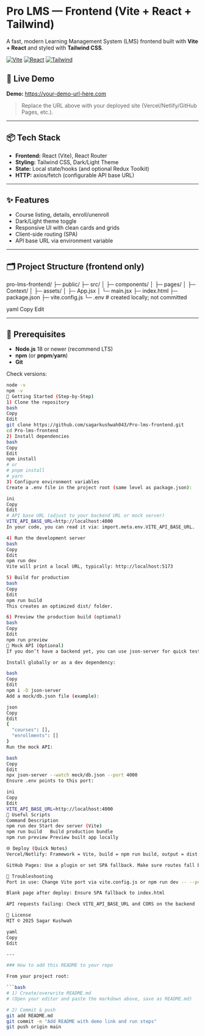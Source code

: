 # Pro LMS — Frontend (Vite + React + Tailwind)

A fast, modern Learning Management System (LMS) frontend built with **Vite + React** and styled with **Tailwind CSS**.

[![Vite](https://img.shields.io/badge/Vite-frontend-blue)]()
[![React](https://img.shields.io/badge/React-18+-61DAFB)]()
[![Tailwind](https://img.shields.io/badge/TailwindCSS-3.x-38B2AC)]()

## 🚀 Live Demo
**Demo:** https://your-demo-url-here.com  
> Replace the URL above with your deployed site (Vercel/Netlify/GitHub Pages, etc.).

---

## 📦 Tech Stack
- **Frontend:** React (Vite), React Router
- **Styling:** Tailwind CSS, Dark/Light Theme
- **State:** Local state/hooks (and optional Redux Toolkit)
- **HTTP:** axios/fetch (configurable API base URL)

---

## ✨ Features
- Course listing, details, enroll/unenroll
- Dark/Light theme toggle
- Responsive UI with clean cards and grids
- Client-side routing (SPA)
- API base URL via environment variable

---

## 🗂️ Project Structure (frontend only)
pro-lms-frontend/
├─ public/
├─ src/
│ ├─ components/
│ ├─ pages/
│ ├─ Context/
│ ├─ assets/
│ ├─ App.jsx
│ └─ main.jsx
├─ index.html
├─ package.json
├─ vite.config.js
└─ .env # created locally; not committed

yaml
Copy
Edit

---

## 🧰 Prerequisites
- **Node.js** 18 or newer (recommend LTS)
- **npm** (or **pnpm**/**yarn**)
- **Git**

Check versions:
```bash
node -v
npm -v
🏁 Getting Started (Step-by-Step)
1) Clone the repository
bash
Copy
Edit
git clone https://github.com/sagarkushwah043/Pro-lms-frontend.git
cd Pro-lms-frontend
2) Install dependencies
bash
Copy
Edit
npm install
# or
# pnpm install
# yarn
3) Configure environment variables
Create a .env file in the project root (same level as package.json):

ini
Copy
Edit
# API base URL (adjust to your backend URL or mock server)
VITE_API_BASE_URL=http://localhost:4000
In your code, you can read it via: import.meta.env.VITE_API_BASE_URL.

4) Run the development server
bash
Copy
Edit
npm run dev
Vite will print a local URL, typically: http://localhost:5173

5) Build for production
bash
Copy
Edit
npm run build
This creates an optimized dist/ folder.

6) Preview the production build (optional)
bash
Copy
Edit
npm run preview
🔌 Mock API (Optional)
If you don’t have a backend yet, you can use json-server for quick testing.

Install globally or as a dev dependency:

bash
Copy
Edit
npm i -D json-server
Add a mock/db.json file (example):

json
Copy
Edit
{
  "courses": [],
  "enrollments": []
}
Run the mock API:

bash
Copy
Edit
npx json-server --watch mock/db.json --port 4000
Ensure .env points to this port:

ini
Copy
Edit
VITE_API_BASE_URL=http://localhost:4000
🧪 Useful Scripts
Command	Description
npm run dev	Start dev server (Vite)
npm run build	Build production bundle
npm run preview	Preview built app locally

🌐 Deploy (Quick Notes)
Vercel/Netlify: Framework = Vite, build = npm run build, output = dist

GitHub Pages: Use a plugin or set SPA fallback. Make sure routes fall back to index.html.

🐞 Troubleshooting
Port in use: Change Vite port via vite.config.js or npm run dev -- --port 5174

Blank page after deploy: Ensure SPA fallback to index.html

API requests failing: Check VITE_API_BASE_URL and CORS on the backend

📜 License
MIT © 2025 Sagar Kushwah

yaml
Copy
Edit

---

### How to add this README to your repo

From your project root:

```bash
# 1) Create/overwrite README.md
# (Open your editor and paste the markdown above, save as README.md)

# 2) Commit & push
git add README.md
git commit -m "Add README with demo link and run steps"
git push origin main
